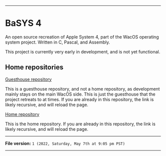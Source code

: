 
***

# BaSYS 4

An open source recreation of Apple System 4, part of the WacOS operating system project. Written in C, Pascal, and Assembly.

This project is currently very early in development, and is not yet functional.

## Home repositories

[Guesthouse repository](https://github.com/seanpm2001/WacOS_BaSYS_4/)

This is a guesthouse repository, and not a home repository, as development mainly stays on the main WacOS side. This is just the guesthouse that the project retreats to at times. If you are already in this repository, the link is likely recursive, and will reload the page.

[Home repository](https://github.com/seanpm2001/WacOS/tree/WacOS-dev/Basys/4/)

This is the home repository. If you are already in this repository, the link is likely recursive, and will reload the page.

***

**File version:** `1 (2022, Saturday, May 7th at 9:05 pm PST)`

***
